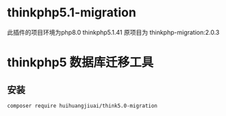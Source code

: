 # thinkphp5.1-migration
此插件的项目环境为php8.0 thinkphp5.1.41 原项目为 thinkphp-migration:2.0.3
# thinkphp5 数据库迁移工具

## 安装
~~~
composer require huihuangjiuai/think5.0-migration
~~~
